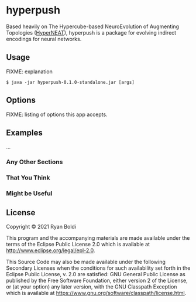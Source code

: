 # hyperpush

Based heavily on The Hypercube-based NeuroEvolution of Augmenting Topologies ([HyperNEAT](http://eplex.cs.ucf.edu/hyperNEATpage/)), hyperpush is a package for evolving indirect encodings for neural networks.

## Usage

FIXME: explanation

    $ java -jar hyperpush-0.1.0-standalone.jar [args]

## Options

FIXME: listing of options this app accepts.

## Examples

...

### Any Other Sections
### That You Think
### Might be Useful

## License

Copyright © 2021 Ryan Boldi

This program and the accompanying materials are made available under the
terms of the Eclipse Public License 2.0 which is available at
http://www.eclipse.org/legal/epl-2.0.

This Source Code may also be made available under the following Secondary
Licenses when the conditions for such availability set forth in the Eclipse
Public License, v. 2.0 are satisfied: GNU General Public License as published by
the Free Software Foundation, either version 2 of the License, or (at your
option) any later version, with the GNU Classpath Exception which is available
at https://www.gnu.org/software/classpath/license.html.
